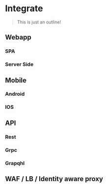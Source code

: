 # Integrate

> This is just an outline!

## Webapp

### SPA

### Server Side

## Mobile

### Android

### IOS

## API

### Rest

### Grpc

### Grapqhl

## WAF / LB / Identity aware proxy
